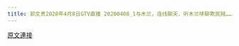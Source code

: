 ```yaml
---
title: 郭文贵2020年4月8日GTV直播 20200408_1与木兰，连线聊天．听木兰哆聊欺民贼……家天下
---
```


[原文連接](https://gnews.org/ThreadView/53478480)


